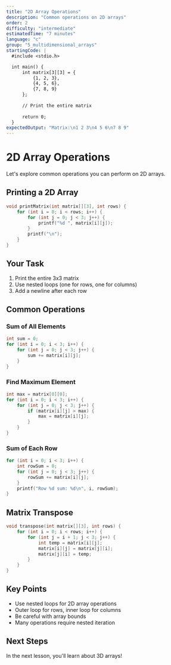 ```yaml
---
title: "2D Array Operations"
description: "Common operations on 2D arrays"
order: 2
difficulty: "intermediate"
estimatedTime: "7 minutes"
language: "c"
group: "5_multidimensional_arrays"
startingCode: |
  #include <stdio.h>

  int main() {
      int matrix[3][3] = {
          {1, 2, 3},
          {4, 5, 6},
          {7, 8, 9}
      };
      
      // Print the entire matrix
      
      return 0;
  }
expectedOutput: "Matrix:\n1 2 3\n4 5 6\n7 8 9"
---
```


# 2D Array Operations

Let's explore common operations you can perform on 2D arrays.

## Printing a 2D Array

```c
void printMatrix(int matrix[][3], int rows) {
    for (int i = 0; i < rows; i++) {
        for (int j = 0; j < 3; j++) {
            printf("%d ", matrix[i][j]);
        }
        printf("\n");
    }
}
```

## Your Task

1. Print the entire 3x3 matrix
2. Use nested loops (one for rows, one for columns)
3. Add a newline after each row

## Common Operations

### Sum of All Elements

```c
int sum = 0;
for (int i = 0; i < 3; i++) {
    for (int j = 0; j < 3; j++) {
        sum += matrix[i][j];
    }
}
```

### Find Maximum Element

```c
int max = matrix[0][0];
for (int i = 0; i < 3; i++) {
    for (int j = 0; j < 3; j++) {
        if (matrix[i][j] > max) {
            max = matrix[i][j];
        }
    }
}
```

### Sum of Each Row

```c
for (int i = 0; i < 3; i++) {
    int rowSum = 0;
    for (int j = 0; j < 3; j++) {
        rowSum += matrix[i][j];
    }
    printf("Row %d sum: %d\n", i, rowSum);
}
```

## Matrix Transpose

```c
void transpose(int matrix[][3], int rows) {
    for (int i = 0; i < rows; i++) {
        for (int j = i + 1; j < 3; j++) {
            int temp = matrix[i][j];
            matrix[i][j] = matrix[j][i];
            matrix[j][i] = temp;
        }
    }
}
```

## Key Points

- Use nested loops for 2D array operations
- Outer loop for rows, inner loop for columns
- Be careful with array bounds
- Many operations require nested iteration

## Next Steps

In the next lesson, you'll learn about 3D arrays!

